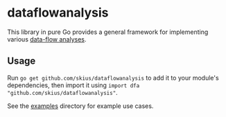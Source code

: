 # dataflowanalysis

This library in pure Go provides a general framework for implementing various [data-flow analyses](https://en.wikipedia.org/wiki/Data-flow_analysis). 

## Usage

Run `go get github.com/skius/dataflowanalysis` to add it to your module's dependencies, then import it using
`import dfa "github.com/skius/dataflowanalysis"`.

See the [examples](examples) directory for example use cases.
